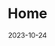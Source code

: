 ---
title: 'Home'
date: 2023-10-24
type: landing
sections:
  - block: resume-biography
    content:
      username: admin
    design:
      spacing:
        padding: [0, 0, 0, 0]
    biography:
      style: 'text-align: justify; font-size: 0.8em;'  # Закрытая кавычка!

  - block: collection
    content:
      filters:
        folders: [stepik]
      count: 3
---   